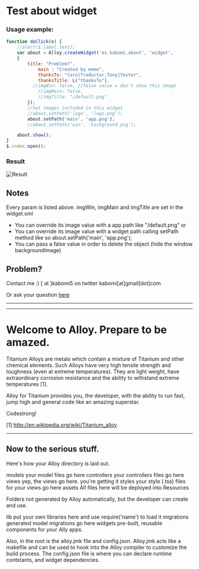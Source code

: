 Test about widget
=================

### Usage example:

```javascript
function doClick(e) {  
    //alert($.label.text);
    var about = Alloy.createWidget('es.kabomi.about', 'widget',
    {
    	title: "Problem?",
			main : "Created by meme",
			thanksTo: "Caro|Traductor,Tony|Tester",
			thanksTitle: L("thanksTo"),
		  //imgWin: false, //false value = don't show this image
			//imgMain: false,
			//imgTitle: "/default.png"
		});
		//Set images included in this widget
		//about.setPath('logo', 'logo.png');
		about.setPath('main', 'app.png');
		//about.setPath('win', 'background.png');

    about.show();
}
$.index.open();
```

### Result

![Result](https://raw.github.com/kabomi/Alloy-about-widget/master/app/assets/alloyAboutWidget.png)

## Notes

Every param is listed above.
imgWin, imgMain and imgTitle are set in the widget.xml
  * You can override its image value with a app path like "/default.png" or
  * You can override its image value with a widget path calling setPath method like so 
    about.setPath('main', 'app.png');
  * You can pass a false value in order to delete the object (hide the window backgroundImage)


## Problem?

Contact me :) 
[ at ]kabomi5 on twitter
kabomi[at]gmail[dot]com

Or ask your question [here](http://developer.appcelerator.com/question/ask)



_____
_____


Welcome to Alloy. Prepare to be amazed.
========================================

Titanium Alloys are metals which contain a mixture of Titanium and other chemical elements. Such Alloys have very high tensile strength and toughness (even at extreme temperatures). They are light weight, have extraordinary corrosion resistance and the ability to withstand extreme temperatures [1].  

Alloy for Titanium provides you, the developer, with the ability to run fast, jump high and general code like an amazing superstar. 

Codestrong!

[1] http://en.wikipedia.org/wiki/Titanium_alloy

-------------------------
Now to the serious stuff.
-------------------------

Here's how your Alloy directory is laid out.

models              your model files go here
controllers         your controllers files go here
views               yep, the views go here. you're getting it
styles              your style (.tss) files for your views go here
assets              All files here will be deployed into Resources

Folders not generated by Alloy automatically, but the developer can create and use.

lib                 put your own libraries here and use require('name') to load it
migrations			generated model migrations go here
widgets				pre-built, reusable components for your Ally apps. 

Also, in the root is the alloy.jmk file and config.json.  Alloy.jmk acts like a makefile and can be used to hook into the Alloy compiler to customize the build process. The config.json file is where you can declare runtime contstants, and widget dependencies.
